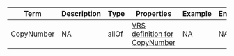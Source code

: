 |Term | Description | Type | Properties | Example | Enum|
| ---| ---| ---| ---| ---| --- |
| CopyNumber | NA | allOf | [VRS definition for CopyNumber](https://raw.githubusercontent.com/ga4gh/vrs/1.2/schema/vrs.json#/definitions/CopyNumber) | NA | NA|
